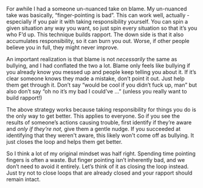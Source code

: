 For awhile I had a someone un-nuanced take on blame. My un-nuanced take was basically, “finger-pointing is bad”. This can work well, actually - especially
if you pair it with taking responsibility yourself. You can spin a given situation any way you want, so just spin every situation so that it’s you who F’d up.
This technique builds rapport. The down side is that it also accumulates responsibility, so it can burn you out. Worse, if other people believe you in full,
they might never improve.

An important realization is that blame is not *necessarily* the same as bullying, and I had conflated the two a lot. Blame only feels like bullying if you
already know you messed up and people keep telling you about it. If it’s clear someone knows they made a mistake, don’t point it out.
Just help them get through it.
Don’t say “would be cool if you didn’t fuck up, man” but also don’t say “oh no it’s my bad I could’ve …” (unless you really want to build rapport!)

The above strategy works because taking responsibility for things you do is the only way to get better. This applies to everyone. So if you see the results
of someone’s actions causing trouble, first identify if they’re aware and *only if they’re not,* give them a gentle nudge. If you succeeded at identifying
that they weren't aware, this likely won't come off as bullying. It just closes the loop and helps them get better.

So I think a lot of my original mindset was half right. Spending time pointing fingers is often a waste. But finger pointing isn’t inherently bad, and we
don’t need to avoid it entirely. Let’s think of it as closing the loop instead. Just try not to close loops that are already closed and your rapport should
remain intact.
